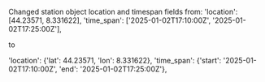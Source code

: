 
Changed station object location and timespan fields from:
'location': [44.23571, 8.331622],
 'time_span': ['2025-01-02T17:10:00Z', '2025-01-02T17:25:00Z'],
 
 to

'location': {'lat': 44.23571, 'lon': 8.331622},
'time_span': {'start': '2025-01-02T17:10:00Z', 'end': '2025-01-02T17:25:00Z'},